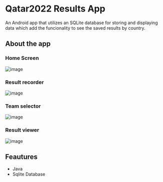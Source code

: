 # Qatar2022 Results App
An Android app that utilizes an SQLite database for storing and displaying data which add the funcionality to see the saved results by country.

## About the app

### Home Screen

![image](https://user-images.githubusercontent.com/94985283/211499472-a1f77bf5-92c4-4f5b-b780-395b82d287f8.png)

### Result recorder 

![image](https://user-images.githubusercontent.com/94985283/211503454-8c486f83-f275-4dc0-9c85-ea76337f4a77.png)

### Team selector

![image](https://user-images.githubusercontent.com/94985283/211503867-f4d2d211-07f3-40c8-a813-688c431d7ede.png)


### Result viewer

![image](https://user-images.githubusercontent.com/94985283/211505758-89fe4f37-3fd9-4cc3-8443-d05bb2ca6084.png)

## Feautures
- Java
- Sqlite Database


